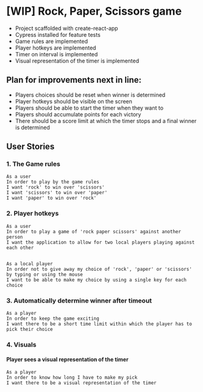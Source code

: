 # [WIP] Rock, Paper, Scissors game

* Project scaffolded with create-react-app
* Cypress installed for feature tests
* Game rules are implemented
* Player hotkeys are implemented
* Timer on interval is implemented
* Visual representation of the timer is implemented

## Plan for improvements next in line:
* Players choices should be reset when winner is determined
* Player hotkeys should be visible on the screen
* Players should be able to start the timer when they want to
* Players should accumulate points for each victory
* There should be a score limit at which the timer stops and a final winner is determined

## User Stories
### 1. The Game rules
```
As a user
In order to play by the game rules
I want 'rock' to win over 'scissors'
I want 'scissors' to win over 'paper'
I want 'paper' to win over 'rock'
```
### 2. Player hotkeys

```
As a user
In order to play a game of 'rock paper scissors' against another person
I want the application to allow for two local players playing against each other


As a local player
In order not to give away my choice of 'rock', 'paper' or 'scissors' by typing or using the mouse
I want to be able to make my choice by using a single key for each choice
```
### 3. Automatically determine winner after timeout
```
As a player
In order to keep the game exciting
I want there to be a short time limit within which the player has to pick their choice
```
### 4. Visuals
#### Player sees a visual representation of the timer
```
As a player
In order to know how long I have to make my pick
I want there to be a visual representation of the timer
```
